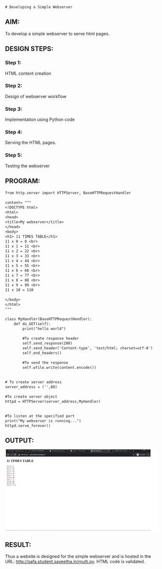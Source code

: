     # Developing a Simple Webserver
## AIM:
To develop a simple webserver to serve html pages.

## DESIGN STEPS:
### Step 1: 
HTML content creation
### Step 2:
Design of webserver workflow
### Step 3:
Implementation using Python code
### Step 4:
Serving the HTML pages.
### Step 5:
Testing the webserver

## PROGRAM:
```
from http.server import HTTPServer, BaseHTTPRequestHandler

content= """
<!DOCTYPE html>
<html>
<head>
<title>My webserver</title>
</head>
<body>
<h1> 11 TIMES TABLE</h1>
11 x 0 = 0 <br>
11 x 1 = 11 <br>
11 x 2 = 22 <br>
11 x 3 = 33 <br>
11 x 4 = 44 <br>
11 x 5 = 55 <br>
11 x 6 = 66 <br>
11 x 7 = 77 <br>
11 x 8 = 88 <br>
11 x 9 = 99 <br>
11 x 10 = 110 

</body>
</html>
"""

class MyHandler(BaseHTTPRequestHandler):
    def do_GET(self):
        print("hello world")

        #To create response header
        self.send_response(200)
        self.send_header('Content-type', 'text/html; charset=utf-8')
        self.end_headers()

        #To send the response
        self.wfile.write(content.encode())


# To create server address
server_address = ('',80)       

#To create server object
httpd = HTTPServer(server_address,MyHandler)


#To listen at the specified port
print("My webserver is running...")
httpd.serve_forever()
```
## OUTPUT:
![output](./static/img/7.png)

## RESULT:
Thus a website is designed for the simple webserver and is hosted in the 
URL: http://safa.student.saveetha.in/multi.py. HTML code is validated.



